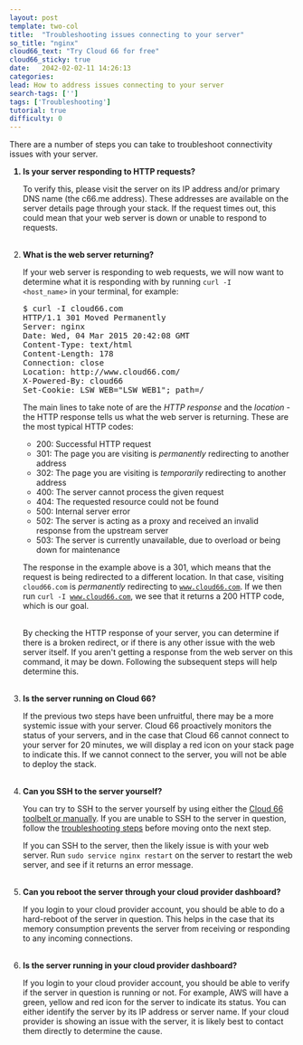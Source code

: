 ```yaml
---
layout: post
template: two-col
title:  "Troubleshooting issues connecting to your server"
so_title: "nginx"
cloud66_text: "Try Cloud 66 for free"
cloud66_sticky: true
date:   2042-02-02-11 14:26:13
categories: 
lead: How to address issues connecting to your server
search-tags: ['']
tags: ['Troubleshooting']
tutorial: true
difficulty: 0
---
```


There are a number of steps you can take to troubleshoot connectivity issues with your server.

<ol class="article-list">
<b><li>Is your server responding to HTTP requests?</li></b>

To verify this, please visit the server on its IP address and/or primary DNS name (the c66.me address). These addresses are available on the server details page through your stack. If the request times out, this could mean that your web server is down or unable to respond to requests.<br/><br/>

<b><li>What is the web server returning?</li></b>

If your web server is responding to web requests, we will now want to determine what it is responding with by running <code>curl -I &#60;host_name&#62;</code> in your terminal, for example:

<pre class="prettyprint">
$ curl -I cloud66.com
HTTP/1.1 301 Moved Permanently
Server: nginx
Date: Wed, 04 Mar 2015 20:42:08 GMT
Content-Type: text/html
Content-Length: 178
Connection: close
Location: http://www.cloud66.com/
X-Powered-By: cloud66
Set-Cookie: LSW_WEB="LSW_WEB1"; path=/
</pre>

The main lines to take note of are the <i>HTTP response</i> and the <i>location</i> - the HTTP response tells us what the web server is returning. These are the most typical HTTP codes:

<ul>
<li>200: Successful HTTP request</li>
<li>301: The page you are visiting is <i>permanently</i> redirecting to another address</li>
<li>302: The page you are visiting is <i>temporarily</i> redirecting to another address</li>
<li>400: The server cannot process the given request</li>
<li>404: The requested resource could not be found</li>
<li>500: Internal server error</li>
<li>502: The server is acting as a proxy and received an invalid response from the upstream server</li>
<li>503: The server is currently unavailable, due to overload or being down for maintenance</li>
</ul>

The response in the example above is a 301, which means that the request is being redirected to a different location. In that case, visiting <code>cloud66.com</code> is <i>permanently</i> redirecting to <code>www.cloud66.com</code>. If we then run <code>curl -I www.cloud66.com</code>, we see that it returns a 200 HTTP code, which is our goal.<br/><br/>

By checking the HTTP response of your server, you can determine if there is a broken redirect, or if there is any other issue with the web server itself. If you aren't getting a response from the web server on this command, it may be down. Following the subsequent steps will help determine this.<br/><br/>

<b><li>Is the server running on Cloud 66?</li></b>

If the previous two steps have been unfruitful, there may be a more systemic issue with your server. Cloud 66 proactively monitors the status of your servers, and in the case that Cloud 66 cannot connect to your server for 20 minutes, we will display a red icon on your stack page to indicate this. If we cannot connect to the server, you will not be able to deploy the stack.<br/><br/>

<b><li>Can you SSH to the server yourself?</li></b>

You can try to SSH to the server yourself by using either the <a href="http://help.cloud66.com/managing-your-stack/ssh-to-your-server">Cloud 66 toolbelt or manually</a>. If you are unable to SSH to the server in question, follow the <a href="/managing-your-stack/ssh-to-your-server">troubleshooting steps</a> before moving onto the next step.<br/>

If you can SSH to the server, then the likely issue is with your web server. Run <code>sudo service nginx restart</code> on the server to restart the web server, and see if it returns an error message.<br/><br/>

<b><li>Can you reboot the server through your cloud provider dashboard?</li></b>

If you login to your cloud provider account, you should be able to do a hard-reboot of the server in question. This helps in the case that its memory consumption prevents the server from receiving or responding to any incoming connections.<br/><br/>

<b><li>Is the server running in your cloud provider dashboard?</li></b>

If you login to your cloud provider account, you should be able to verify if the server in question is running or not. For example, AWS will have a green, yellow and red icon for the server to indicate its status. You can either identify the server by its IP address or server name. If your cloud provider is showing an issue with the server, it is likely best to contact them directly to determine the cause.
</ol>